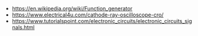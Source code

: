 - https://en.wikipedia.org/wiki/Function_generator
- https://www.electrical4u.com/cathode-ray-oscilloscope-cro/
- https://www.tutorialspoint.com/electronic_circuits/electronic_circuits_signals.html 
